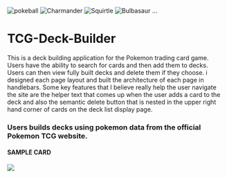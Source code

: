  ![pokeball](https://cdn.emojidex.com/emoji/px32/pokeball.png "pokeball") ![Charmander](https://cdn.emojidex.com/emoji/px32/Charmander.png "Charmander") ![Squirtle](https://cdn.emojidex.com/emoji/px32/Squirtle.png "Squirtle") ![Bulbasaur](https://cdn.emojidex.com/emoji/px32/Bulbasaur.png "Bulbasaur")  ...
# TCG-Deck-Builder

This is a deck building application for the Pokemon trading card game. Users have the ability to search for cards and then add them to decks. Users can then view fully built decks and delete them if they choose. i designed each page layout and built the architecture of each page in handlebars. Some key features that I believe really help the user navigate the site are the helper text that comes up when the user adds a card to the deck and also the semantic delete button that is nested in the upper right hand corner of cards on the deck list display page.


### **Users builds decks using pokemon data from the official Pokemon TCG website.**

<h4 align="left">SAMPLE CARD</h4>

![](https://assets.pokemon.com/assets/cms2/img/cards/web/POP3/POP%20Series_3_EN_9.png)

